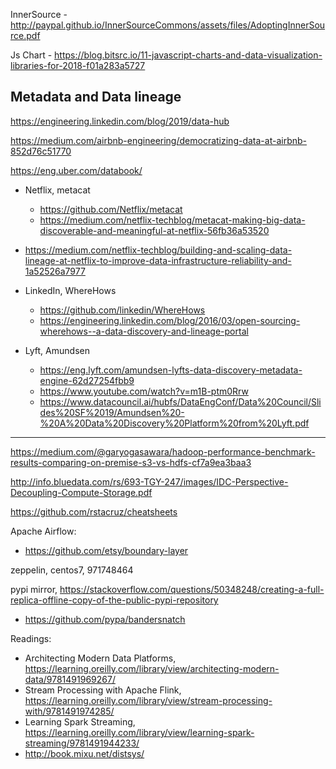 InnerSource - http://paypal.github.io/InnerSourceCommons/assets/files/AdoptingInnerSource.pdf


Js Chart - https://blog.bitsrc.io/11-javascript-charts-and-data-visualization-libraries-for-2018-f01a283a5727

## Metadata and Data lineage
https://engineering.linkedin.com/blog/2019/data-hub

https://medium.com/airbnb-engineering/democratizing-data-at-airbnb-852d76c51770

https://eng.uber.com/databook/

- Netflix, metacat 
  - https://github.com/Netflix/metacat
  - https://medium.com/netflix-techblog/metacat-making-big-data-discoverable-and-meaningful-at-netflix-56fb36a53520
- https://medium.com/netflix-techblog/building-and-scaling-data-lineage-at-netflix-to-improve-data-infrastructure-reliability-and-1a52526a7977
- LinkedIn, WhereHows 
  - https://github.com/linkedin/WhereHows
  - https://engineering.linkedin.com/blog/2016/03/open-sourcing-wherehows--a-data-discovery-and-lineage-portal

- Lyft, Amundsen
  - https://eng.lyft.com/amundsen-lyfts-data-discovery-metadata-engine-62d27254fbb9
  - https://www.youtube.com/watch?v=m1B-ptm0Rrw
  - https://www.datacouncil.ai/hubfs/DataEngConf/Data%20Council/Slides%20SF%2019/Amundsen%20-%20A%20Data%20Discovery%20Platform%20from%20Lyft.pdf

---
https://medium.com/@garyogasawara/hadoop-performance-benchmark-results-comparing-on-premise-s3-vs-hdfs-cf7a9ea3baa3

http://info.bluedata.com/rs/693-TGY-247/images/IDC-Perspective-Decoupling-Compute-Storage.pdf

https://github.com/rstacruz/cheatsheets

Apache Airflow:
- https://github.com/etsy/boundary-layer

zeppelin, centos7, 971748464

pypi mirror, https://stackoverflow.com/questions/50348248/creating-a-full-replica-offline-copy-of-the-public-pypi-repository
- https://github.com/pypa/bandersnatch

Readings:
- Architecting Modern Data Platforms, https://learning.oreilly.com/library/view/architecting-modern-data/9781491969267/
- Stream Processing with Apache Flink, https://learning.oreilly.com/library/view/stream-processing-with/9781491974285/
- Learning Spark Streaming, https://learning.oreilly.com/library/view/learning-spark-streaming/9781491944233/
- http://book.mixu.net/distsys/



